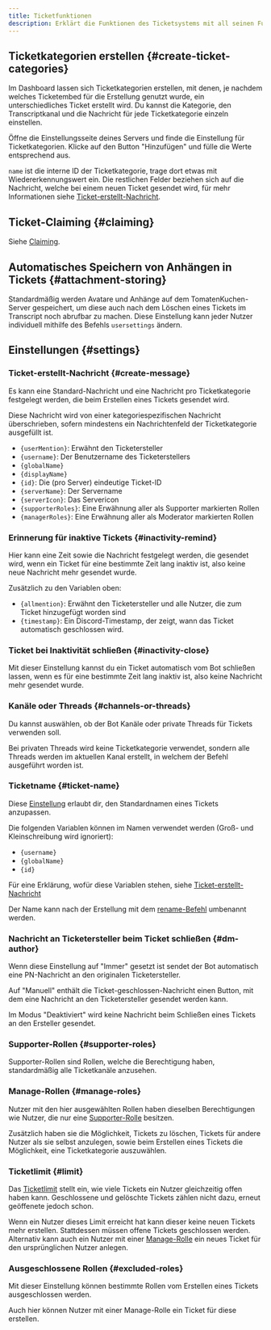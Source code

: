 ```yaml
---
title: Ticketfunktionen
description: Erklärt die Funktionen des Ticketsystems mit all seinen Funktionen, Einrichtungshilfen und Einstellungen.
---
```


## Ticketkategorien erstellen {#create-ticket-categories}

Im Dashboard lassen sich Ticketkategorien erstellen, mit denen, je nachdem welches Ticketembed für die Erstellung genutzt wurde, ein unterschiedliches Ticket erstellt wird.
Du kannst die Kategorie, den Transcriptkanal und die Nachricht für jede Ticketkategorie einzeln einstellen.

Öffne die Einstellungsseite deines Servers und finde die Einstellung für Ticketkategorien. Klicke auf den Button "Hinzufügen" und fülle die Werte entsprechend aus.

`name` ist die interne ID der Ticketkategorie, trage dort etwas mit Wiedererkennungswert ein.
Die restlichen Felder beziehen sich auf die Nachricht, welche bei einem neuen Ticket gesendet wird, für mehr Informationen siehe [Ticket-erstellt-Nachricht](#ticket-create-message).

## Ticket-Claiming {#claiming}

Siehe [Claiming](./claiming).

## Automatisches Speichern von Anhängen in Tickets {#attachment-storing}

Standardmäßig werden Avatare und Anhänge auf dem TomatenKuchen-Server gespeichert, um diese auch nach dem Löschen eines Tickets im Transcript noch abrufbar zu machen.
Diese Einstellung kann jeder Nutzer individuell mithilfe des Befehls `usersettings` ändern.

## Einstellungen {#settings}

### Ticket-erstellt-Nachricht {#create-message}

Es kann eine Standard-Nachricht und eine Nachricht pro Ticketkategorie festgelegt werden, die beim Erstellen eines Tickets gesendet wird.

Diese Nachricht wird von einer kategoriespezifischen Nachricht überschrieben, sofern mindestens ein Nachrichtenfeld der Ticketkategorie ausgefüllt ist.

- `{userMention}`: Erwähnt den Ticketersteller
- `{username}`: Der Benutzername des Ticketerstellers
- `{globalName}`
- `{displayName}`
- `{id}`: Die (pro Server) eindeutige Ticket-ID
- `{serverName}`: Der Servername
- `{serverIcon}`: Das Servericon
- `{supporterRoles}`: Eine Erwähnung aller als Supporter markierten Rollen
- `{managerRoles}`: Eine Erwähnung aller als Moderator markierten Rollen

### Erinnerung für inaktive Tickets {#inactivity-remind}

Hier kann eine Zeit sowie die Nachricht festgelegt werden, die gesendet wird, wenn ein Ticket für eine bestimmte Zeit lang inaktiv ist, also keine neue Nachricht mehr gesendet wurde.

Zusätzlich zu den Variablen oben:

- `{allmention}`: Erwähnt den Ticketersteller und alle Nutzer, die zum Ticket hinzugefügt worden sind
- `{timestamp}`: Ein Discord-Timestamp, der zeigt, wann das Ticket automatisch geschlossen wird.

### Ticket bei Inaktivität schließen {#inactivity-close}

Mit dieser Einstellung kannst du ein Ticket automatisch vom Bot schließen lassen, wenn es für eine bestimmte Zeit lang inaktiv ist, also keine Nachricht mehr gesendet wurde.

### Kanäle oder Threads {#channels-or-threads}

Du kannst auswählen, ob der Bot Kanäle oder private Threads für Tickets verwenden soll.

Bei privaten Threads wird keine Ticketkategorie verwendet, sondern alle Threads werden im aktuellen Kanal erstellt, in welchem der Befehl ausgeführt worden ist.

### Ticketname {#ticket-name}

Diese [Einstellung](https://tomatenkuchen.com/dashboard/settings#ticketName) erlaubt dir, den Standardnamen eines Tickets anzupassen.

Die folgenden Variablen können im Namen verwendet werden (Groß- und Kleinschreibung wird ignoriert):
- `{username}`
- `{globalName}`
- `{id}`

Für eine Erklärung, wofür diese Variablen stehen, siehe [Ticket-erstellt-Nachricht](#ticket-create-message)

Der Name kann nach der Erstellung mit dem [rename-Befehl](./commands#cmd-rename) umbenannt werden.

### Nachricht an Ticketersteller beim Ticket schließen {#dm-author}

Wenn diese Einstellung auf "Immer" gesetzt ist sendet der Bot automatisch eine PN-Nachricht an den originalen Ticketersteller.

Auf "Manuell" enthält die Ticket-geschlossen-Nachricht einen Button, mit dem eine Nachricht an den Ticketersteller gesendet werden kann.

Im Modus "Deaktiviert" wird keine Nachricht beim Schließen eines Tickets an den Ersteller gesendet.

### Supporter-Rollen {#supporter-roles}

Supporter-Rollen sind Rollen, welche die Berechtigung haben, standardmäßig alle Ticketkanäle anzusehen.

### Manage-Rollen {#manage-roles}

Nutzer mit den hier ausgewählten Rollen haben dieselben Berechtigungen wie Nutzer, die nur eine [Supporter-Rolle](#supporter-rollen) besitzen.

Zusätzlich haben sie die Möglichkeit, Tickets zu löschen, Tickets für andere Nutzer als sie selbst anzulegen, sowie beim Erstellen eines Tickets die Möglichkeit, eine Ticketkategorie auszuwählen.

### Ticketlimit {#limit}

Das [Ticketlimit](https://tomatenkuchen.com/dashboard/settings#ticketLimit) stellt ein, wie viele Tickets ein Nutzer gleichzeitig offen haben kann.
Geschlossene und gelöschte Tickets zählen nicht dazu, erneut geöffenete jedoch schon.

Wenn ein Nutzer dieses Limit erreicht hat kann dieser keine neuen Tickets mehr erstellen.
Stattdessen müssen offene Tickets geschlossen werden.
Alternativ kann auch ein Nutzer mit einer [Manage-Rolle](#manage-roles) ein neues Ticket für den ursprünglichen Nutzer anlegen.

### Ausgeschlossene Rollen {#excluded-roles}

Mit dieser Einstellung können bestimmte Rollen vom Erstellen eines Tickets ausgeschlossen werden.

Auch hier können Nutzer mit einer Manage-Rolle ein Ticket für diese erstellen.
